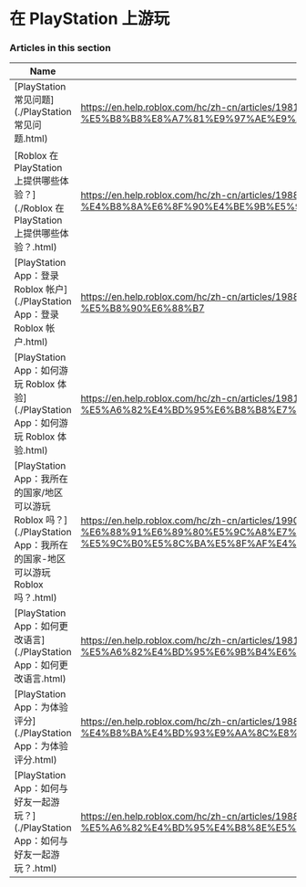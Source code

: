 # 在 PlayStation 上游玩  
### Articles in this section
Name|URL
-|-
[PlayStation 常见问题](./PlayStation 常见问题.html) |https://en.help.roblox.com/hc/zh-cn/articles/19816103303572-PlayStation-%E5%B8%B8%E8%A7%81%E9%97%AE%E9%A2%98
[Roblox 在 PlayStation 上提供哪些体验？](./Roblox 在 PlayStation 上提供哪些体验？.html) |https://en.help.roblox.com/hc/zh-cn/articles/19880023697428-Roblox-%E5%9C%A8-PlayStation-%E4%B8%8A%E6%8F%90%E4%BE%9B%E5%93%AA%E4%BA%9B%E4%BD%93%E9%AA%8C-
[PlayStation App：登录 Roblox 帐户](./PlayStation App：登录 Roblox 帐户.html) |https://en.help.roblox.com/hc/zh-cn/articles/19882211071892-PlayStation-App-%E7%99%BB%E5%BD%95-Roblox-%E5%B8%90%E6%88%B7
[PlayStation App：如何游玩 Roblox 体验](./PlayStation App：如何游玩 Roblox 体验.html) |https://en.help.roblox.com/hc/zh-cn/articles/19812530807444-PlayStation-App-%E5%A6%82%E4%BD%95%E6%B8%B8%E7%8E%A9-Roblox-%E4%BD%93%E9%AA%8C
[PlayStation App：我所在的国家/地区可以游玩 Roblox 吗？](./PlayStation App：我所在的国家-地区可以游玩 Roblox 吗？.html) |https://en.help.roblox.com/hc/zh-cn/articles/19909075523604-PlayStation-App-%E6%88%91%E6%89%80%E5%9C%A8%E7%9A%84%E5%9B%BD%E5%AE%B6-%E5%9C%B0%E5%8C%BA%E5%8F%AF%E4%BB%A5%E6%B8%B8%E7%8E%A9-Roblox-%E5%90%97-
[PlayStation App：如何更改语言](./PlayStation App：如何更改语言.html) |https://en.help.roblox.com/hc/zh-cn/articles/19816808772372-PlayStation-App-%E5%A6%82%E4%BD%95%E6%9B%B4%E6%94%B9%E8%AF%AD%E8%A8%80
[PlayStation App：为体验评分](./PlayStation App：为体验评分.html) |https://en.help.roblox.com/hc/zh-cn/articles/19882247523476-PlayStation-App-%E4%B8%BA%E4%BD%93%E9%AA%8C%E8%AF%84%E5%88%86
[PlayStation App：如何与好友一起游玩？](./PlayStation App：如何与好友一起游玩？.html) |https://en.help.roblox.com/hc/zh-cn/articles/19880402518164-PlayStation-App-%E5%A6%82%E4%BD%95%E4%B8%8E%E5%A5%BD%E5%8F%8B%E4%B8%80%E8%B5%B7%E6%B8%B8%E7%8E%A9-
